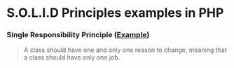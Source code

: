 # S.O.L.I.D Principles examples in PHP

### Single Responsibility Principle ([Example](./SingleResponsibility.php))
> A class should have one and only one reason to change, meaning that a class should have only one job.